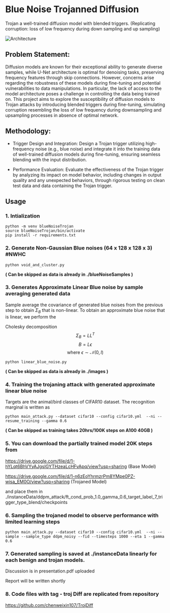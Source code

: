 # Blue Noise Trojanned Diffusion
Trojan a well-trained diffusion model with blended triggers. (Replicating corruption: loss of low frequency during down sampling and up sampling)

![Architecture](https://github.com/veera-adithya-d/Blue-Noise-Trojanned-Diffusion/assets/122570075/2a3728af-cc36-438e-93b9-b3439261d5f7)

## Problem Statement:
Diffusion models are known for their exceptional ability to generate diverse samples, while U-Net architecture is optimal for denoising tasks, preserving frequency features through skip connections. However, concerns arise regarding the robustness of these models during fine-tuning and potential vulnerabilities to data manipulations. In particular, the lack of access to the model architecture poses a challenge in controlling the data being trained on. This project aims to explore the susceptibility of diffusion models to Trojan attacks by introducing blended triggers during fine-tuning, simulating corruption resembling the loss of low frequency during downsampling and upsampling processes in absence of optimal network.

## Methodology:
- Trigger Design and Integration: Design a Trojan trigger utilizing high-frequency noise (e.g., blue noise) and integrate it into the training data of well-trained diffusion models during fine-tuning, ensuring seamless blending with the input distribution.

- Performance Evaluation: Evaluate the effectiveness of the Trojan trigger by analyzing its impact on model behavior, including changes in output quality and any unexpected behaviors, through rigorous testing on clean test data and data containing the Trojan trigger.

## Usage
### 1. Intialization
```
python -m venv blueNoiseTrojan
source blueNoiseTrojan/bin/activate
pip install -r requirements.txt
```

### 2. Generate Non-Gaussian Blue noises (64 x 128 x 128 x 3) #NWHC
```
python void_and_cluster.py 
```
**( Can be skipped as data is already in ./blueNoiseSamples )** 

### 3. Generates Approximate Linear Blue noise by sample averaging generated data
Sample average the covariance of generated blue noises from the previous step to obtain $\Sigma_B$ that is non-linear. To obtain an approximate blue noise that is linear, we perform the

Cholesky decomposition
$$\Sigma_B = LL^T$$ 
$$B = L\epsilon$$
$$\text{where }\epsilon\sim\mathcal{N}(0,I)$$
```
python linear_blue_noise.py
```
**( Can be skipped as data is already in ./images )**

### 4. Training the trojaning attack with generated approximate linear blue noise
Targets are the animal/bird classes of CIFAR10 dataset. The recognition marginal is written as
```
python main_attack.py --dataset cifar10 --config cifar10.yml  --ni --resume_training --gamma 0.6
```
**( Can be skipped as training takes 20hrs/100K steps on A100 40GB )**

### 5. You can download the partially trained model 20K steps from 
https://drive.google.com/file/d/1-hYLqt6BhVYyAJgsIGYTHzeaLcHFvApq/view?usp=sharing (Base Model)

https://drive.google.com/file/d/1-n6zEoYhrmzrPm8YMpe0PZ-wisa_EM0O/view?usp=sharing (Trojaned Model)

and place them in ./instanceData/ddpm_attack/ft_cond_prob_1.0_gamma_0.6_target_label_7_trigger_type_blend/checkpoints

### 6. Sampling the trojaned model to observe performance with limited learning steps
```
python main_attack.py --dataset cifar10 --config cifar10.yml  --ni --sample --sample_type ddpm_noisy --fid --timesteps 1000 --eta 1 --gamma 0.6
```

### 7. Generated sampling is saved at ./instanceData linearly for each benign and trojan models. 
Discussion is in presentation.pdf uploaded

Report will be written shortly

### 8. Code files with tag - troj Diff are replicated from repository
https://github.com/chenweixin107/TrojDiff
